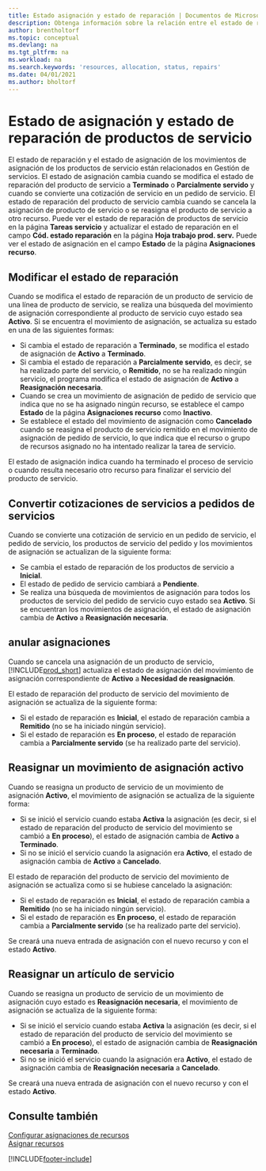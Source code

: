 ```yaml
---
title: Estado asignación y estado de reparación | Documentos de Microsoft
description: Obtenga información sobre la relación entre el estado de reparación de los elementos de servicio y el estado de asignación de las entradas de asignación.
author: brentholtorf
ms.topic: conceptual
ms.devlang: na
ms.tgt_pltfrm: na
ms.workload: na
ms.search.keywords: 'resources, allocation, status, repairs'
ms.date: 04/01/2021
ms.author: bholtorf
---
```

# <a name="allocation-status-and-repair-status-of-service-items"></a>Estado de asignación y estado de reparación de productos de servicio
El estado de reparación y el estado de asignación de los movimientos de asignación de los productos de servicio están relacionados en Gestión de servicios. El estado de asignación cambia cuando se modifica el estado de reparación del producto de servicio a **Terminado** o **Parcialmente servido** y cuando se convierte una cotización de servicio en un pedido de servicio. El estado de reparación del producto de servicio cambia cuando se cancela la asignación de producto de servicio o se reasigna el producto de servicio a otro recurso. Puede ver el estado de reparación de productos de servicio en la página **Tareas servicio** y actualizar el estado de reparación en el campo **Cód. estado reparación** en la página **Hoja trabajo prod. serv.** Puede ver el estado de asignación en el campo **Estado** de la página **Asignaciones recurso**.  
  
## <a name="changing-repair-status"></a>Modificar el estado de reparación
Cuando se modifica el estado de reparación de un producto de servicio de una línea de producto de servicio, se realiza una búsqueda del movimiento de asignación correspondiente al producto de servicio cuyo estado sea **Activo**. Si se encuentra el movimiento de asignación, se actualiza su estado en una de las siguientes formas:  
  
* Si cambia el estado de reparación a **Terminado**, se modifica el estado de asignación de **Activo** a **Terminado**.  
* Si cambia el estado de reparación a **Parcialmente servido**, es decir, se ha realizado parte del servicio, o **Remitido**, no se ha realizado ningún servicio, el programa modifica el estado de asignación de **Activo** a **Reasignación necesaria**.  
* Cuando se crea un movimiento de asignación de pedido de servicio que indica que no se ha asignado ningún recurso, se establece el campo **Estado** de la página **Asignaciones recurso** como **Inactivo**.  
* Se establece el estado del movimiento de asignación como **Cancelado** cuando se reasigna el producto de servicio remitido en el movimiento de asignación de pedido de servicio, lo que indica que el recurso o grupo de recursos asignado no ha intentado realizar la tarea de servicio.  
  
El estado de asignación indica cuando ha terminado el proceso de servicio o cuando resulta necesario otro recurso para finalizar el servicio del producto de servicio.  
  
## <a name="converting-service-quotes-to-service-orders"></a>Convertir cotizaciones de servicios a pedidos de servicios
Cuando se convierte una cotización de servicio en un pedido de servicio, el pedido de servicio, los productos de servicio del pedido y los movimientos de asignación se actualizan de la siguiente forma:  
  
* Se cambia el estado de reparación de los productos de servicio a **Inicial**.  
* El estado de pedido de servicio cambiará a **Pendiente**.  
* Se realiza una búsqueda de movimientos de asignación para todos los productos de servicio del pedido de servicio cuyo estado sea **Activo**. Si se encuentran los movimientos de asignación, el estado de asignación cambia de **Activo** a **Reasignación necesaria**.  
  
## <a name="canceling-allocations"></a>anular asignaciones
Cuando se cancela una asignación de un producto de servicio, [!INCLUDE[prod_short](includes/prod_short.md)] actualiza el estado de asignación del movimiento de asignación correspondiente de **Activo** a **Necesidad de reasignación**.

El estado de reparación del producto de servicio del movimiento de asignación se actualiza de la siguiente forma:  
  
* Si el estado de reparación es **Inicial**, el estado de reparación cambia a **Remitido** (no se ha iniciado ningún servicio).  
* Si el estado de reparación es **En proceso**, el estado de reparación cambia a **Parcialmente servido** (se ha realizado parte del servicio).  
  
## <a name="reallocating-an-active-allocation-entry"></a>Reasignar un movimiento de asignación activo
Cuando se reasigna un producto de servicio de un movimiento de asignación **Activo**, el movimiento de asignación se actualiza de la siguiente forma:  
  
* Si se inició el servicio cuando estaba **Activa** la asignación (es decir, si el estado de reparación del producto de servicio del movimiento se cambió a **En proceso**), el estado de asignación cambia de **Activo** a **Terminado**.  
* Si no se inició el servicio cuando la asignación era **Activo**, el estado de asignación cambia de **Activo** a **Cancelado**.  
  
El estado de reparación del producto de servicio del movimiento de asignación se actualiza como si se hubiese cancelado la asignación:  
  
* Si el estado de reparación es **Inicial**, el estado de reparación cambia a **Remitido** (no se ha iniciado ningún servicio).  
* Si el estado de reparación es **En proceso**, el estado de reparación cambia a **Parcialmente servido** (se ha realizado parte del servicio).  
  
Se creará una nueva entrada de asignación con el nuevo recurso y con el estado **Activo**.  
  
## <a name="reallocating-a-service-item"></a>Reasignar un artículo de servicio
Cuando se reasigna un producto de servicio de un movimiento de asignación cuyo estado es **Reasignación necesaria**, el movimiento de asignación se actualiza de la siguiente forma:  
  
* Si se inició el servicio cuando estaba **Activa** la asignación (es decir, si el estado de reparación del producto de servicio del movimiento se cambió a **En proceso**), el estado de asignación cambia de **Reasignación necesaria** a **Terminado**.  
* Si no se inició el servicio cuando la asignación era **Activo**, el estado de asignación cambia de **Reasignación necesaria** a **Cancelado**.  
  
Se creará una nueva entrada de asignación con el nuevo recurso y con el estado **Activo**.  
  
## <a name="see-also"></a>Consulte también
[Configurar asignaciones de recursos](service-how-setup-resource-allocation.md)  
[Asignar recursos](service-how-to-allocate-resources.md)  



[!INCLUDE[footer-include](includes/footer-banner.md)]
